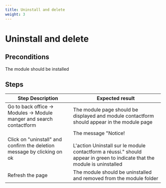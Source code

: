 ```yaml
---
title: Uninstall and delete
weight: 3
---
```


# Uninstall and delete

## Preconditions

The module should be installed
## Steps
| Step Description | Expected result |
| ----- | ----- |
| Go to back office -> Modules -> Module manger and search contactform | The module page should be displayed and module contactform should appear in the module page |
| Click on "uninstall" and confirm the deletion message by clicking on ok | The message "Notice!<br /><br>L'action Uninstall sur le module contactform a réussi." should appear in green to indicate that the module is uninstalled |
| Refresh the page | The module should be uninstalled and removed from the module folder |
